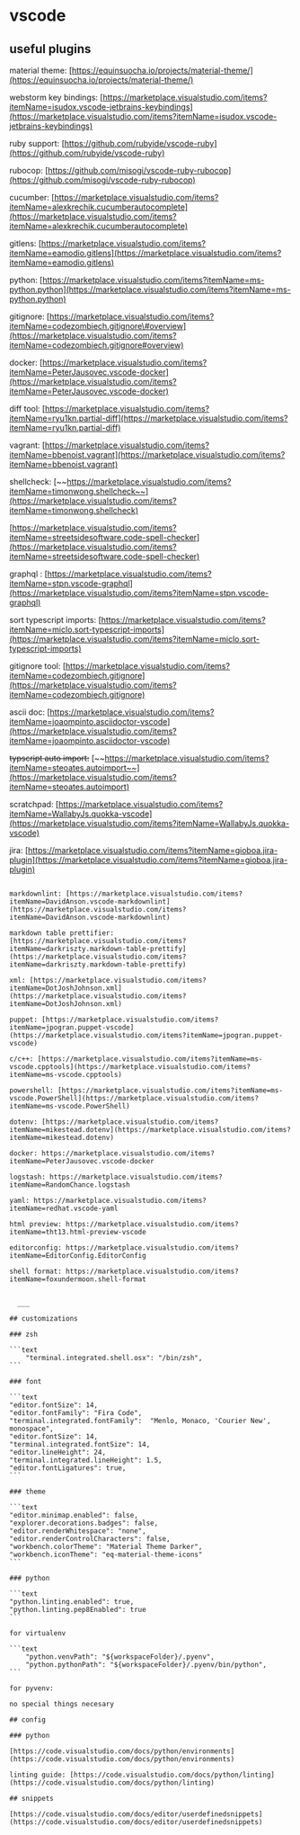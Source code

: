# vscode

## useful plugins

material theme: [https://equinsuocha.io/projects/material-theme/](https://equinsuocha.io/projects/material-theme/)

webstorm key bindings: [https://marketplace.visualstudio.com/items?itemName=isudox.vscode-jetbrains-keybindings](https://marketplace.visualstudio.com/items?itemName=isudox.vscode-jetbrains-keybindings)

ruby support: [https://github.com/rubyide/vscode-ruby](https://github.com/rubyide/vscode-ruby)

rubocop: [https://github.com/misogi/vscode-ruby-rubocop](https://github.com/misogi/vscode-ruby-rubocop)

cucumber: [https://marketplace.visualstudio.com/items?itemName=alexkrechik.cucumberautocomplete](https://marketplace.visualstudio.com/items?itemName=alexkrechik.cucumberautocomplete)

gitlens: [https://marketplace.visualstudio.com/items?itemName=eamodio.gitlens](https://marketplace.visualstudio.com/items?itemName=eamodio.gitlens)

python: [https://marketplace.visualstudio.com/items?itemName=ms-python.python](https://marketplace.visualstudio.com/items?itemName=ms-python.python)

gitignore: [https://marketplace.visualstudio.com/items?itemName=codezombiech.gitignore\#overview](https://marketplace.visualstudio.com/items?itemName=codezombiech.gitignore#overview)

docker: [https://marketplace.visualstudio.com/items?itemName=PeterJausovec.vscode-docker](https://marketplace.visualstudio.com/items?itemName=PeterJausovec.vscode-docker)

diff tool: [https://marketplace.visualstudio.com/items?itemName=ryu1kn.partial-diff](https://marketplace.visualstudio.com/items?itemName=ryu1kn.partial-diff)

vagrant: [https://marketplace.visualstudio.com/items?itemName=bbenoist.vagrant](https://marketplace.visualstudio.com/items?itemName=bbenoist.vagrant)

shellcheck: [~~https://marketplace.visualstudio.com/items?itemName=timonwong.shellcheck~~](https://marketplace.visualstudio.com/items?itemName=timonwong.shellcheck)

[https://marketplace.visualstudio.com/items?itemName=streetsidesoftware.code-spell-checker](https://marketplace.visualstudio.com/items?itemName=streetsidesoftware.code-spell-checker)

graphql : [https://marketplace.visualstudio.com/items?itemName=stpn.vscode-graphql](https://marketplace.visualstudio.com/items?itemName=stpn.vscode-graphql)

sort typescript imports: [https://marketplace.visualstudio.com/items?itemName=miclo.sort-typescript-imports](https://marketplace.visualstudio.com/items?itemName=miclo.sort-typescript-imports)

gitignore tool: [https://marketplace.visualstudio.com/items?itemName=codezombiech.gitignore](https://marketplace.visualstudio.com/items?itemName=codezombiech.gitignore)

ascii doc: [https://marketplace.visualstudio.com/items?itemName=joaompinto.asciidoctor-vscode](https://marketplace.visualstudio.com/items?itemName=joaompinto.asciidoctor-vscode)

~~typscript auto import:~~ [~~https://marketplace.visualstudio.com/items?itemName=steoates.autoimport~~](https://marketplace.visualstudio.com/items?itemName=steoates.autoimport)

scratchpad: [https://marketplace.visualstudio.com/items?itemName=WallabyJs.quokka-vscode](https://marketplace.visualstudio.com/items?itemName=WallabyJs.quokka-vscode)

jira: [https://marketplace.visualstudio.com/items?itemName=gioboa.jira-plugin](https://marketplace.visualstudio.com/items?itemName=gioboa.jira-plugin)

~~~~[~~https://marketplace.visualstudio.com/items?itemName=KnisterPeter.vscode-jira~~](https://marketplace.visualstudio.com/items?itemName=KnisterPeter.vscode-jira)~~~~

markdownlint: [https://marketplace.visualstudio.com/items?itemName=DavidAnson.vscode-markdownlint](https://marketplace.visualstudio.com/items?itemName=DavidAnson.vscode-markdownlint)

markdown table prettifier:
[https://marketplace.visualstudio.com/items?itemName=darkriszty.markdown-table-prettify](https://marketplace.visualstudio.com/items?itemName=darkriszty.markdown-table-prettify)

xml: [https://marketplace.visualstudio.com/items?itemName=DotJoshJohnson.xml](https://marketplace.visualstudio.com/items?itemName=DotJoshJohnson.xml)

puppet: [https://marketplace.visualstudio.com/items?itemName=jpogran.puppet-vscode](https://marketplace.visualstudio.com/items?itemName=jpogran.puppet-vscode)

c/c++: [https://marketplace.visualstudio.com/items?itemName=ms-vscode.cpptools](https://marketplace.visualstudio.com/items?itemName=ms-vscode.cpptools)

powershell: [https://marketplace.visualstudio.com/items?itemName=ms-vscode.PowerShell](https://marketplace.visualstudio.com/items?itemName=ms-vscode.PowerShell)

dotenv: [https://marketplace.visualstudio.com/items?itemName=mikestead.dotenv](https://marketplace.visualstudio.com/items?itemName=mikestead.dotenv)

docker: https://marketplace.visualstudio.com/items?itemName=PeterJausovec.vscode-docker

logstash: https://marketplace.visualstudio.com/items?itemName=RandomChance.logstash

yaml: https://marketplace.visualstudio.com/items?itemName=redhat.vscode-yaml

html preview: https://marketplace.visualstudio.com/items?itemName=tht13.html-preview-vscode

editorconfig: https://marketplace.visualstudio.com/items?itemName=EditorConfig.EditorConfig

shell format: https://marketplace.visualstudio.com/items?itemName=foxundermoon.shell-format
  

  ___

## customizations

### zsh

```text
    "terminal.integrated.shell.osx": "/bin/zsh",
```

### font

```text
"editor.fontSize": 14,
"editor.fontFamily": "Fira Code",
"terminal.integrated.fontFamily":  "Menlo, Monaco, 'Courier New', monospace",
"editor.fontSize": 14,
"terminal.integrated.fontSize": 14,
"editor.lineHeight": 24,
"terminal.integrated.lineHeight": 1.5,
"editor.fontLigatures": true,
```

### theme

```text
"editor.minimap.enabled": false,
"explorer.decorations.badges": false,
"editor.renderWhitespace": "none",
"editor.renderControlCharacters": false,
"workbench.colorTheme": "Material Theme Darker",
"workbench.iconTheme": "eq-material-theme-icons"
```

### python

```text
"python.linting.enabled": true,
"python.linting.pep8Enabled": true
```

for virtualenv

```text
    "python.venvPath": "${workspaceFolder}/.pyenv",
    "python.pythonPath": "${workspaceFolder}/.pyenv/bin/python",
```

for pyvenv:

no special things necesary

## config

### python

[https://code.visualstudio.com/docs/python/environments](https://code.visualstudio.com/docs/python/environments)

linting guide: [https://code.visualstudio.com/docs/python/linting](https://code.visualstudio.com/docs/python/linting)

## snippets

[https://code.visualstudio.com/docs/editor/userdefinedsnippets](https://code.visualstudio.com/docs/editor/userdefinedsnippets)

